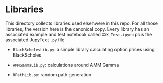 # Libraries

This directory collects libraries used elsehwere in this repo. For all those libraries, the version here is the canonical copy. Every library has an associated example and test notebook called `XXX_Test.ipynb` plus the associated JupyText `.py` file


- `BlackScholesLib.py`: a simple library calculating option prices using BlackScholes

- `AMMGammaLib.py`: calculations around AMM Gamma

- `RPathLib.py`: random path generation
